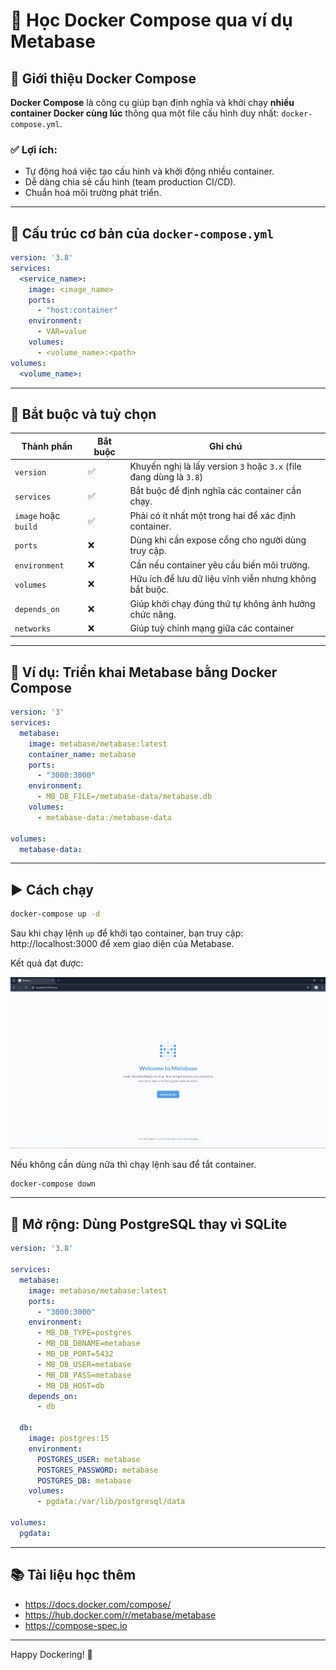 # 🐳 Học Docker Compose qua ví dụ Metabase

## 🚀 Giới thiệu Docker Compose

**Docker Compose** là công cụ giúp bạn định nghĩa và khởi chạy **nhiều container Docker cùng lúc** thông qua một file cấu hình duy nhất: `docker-compose.yml`.

### ✅ Lợi ích:
- Tự động hoá việc tạo cấu hình và khởi động nhiều container.
- Dễ dàng chia sẻ cấu hình (team production CI/CD).
- Chuẩn hoá môi trường phát triển.

---

## 📄 Cấu trúc cơ bản của `docker-compose.yml`

```yaml
version: '3.8'
services:
  <service_name>:
    image: <image_name>
    ports:
      - "host:container"
    environment:
      - VAR=value
    volumes:
      - <volume_name>:<path>
volumes:
  <volume_name>:
```

---

## 📌 Bắt buộc và tuỳ chọn

| Thành phần         | Bắt buộc | Ghi chú |
|--------------------|----------|--------|
| `version`          | ✅ | Khuyến nghị là lấy version `3` hoặc `3.x` (file đang dùng là `3.8`) |
| `services`         | ✅        | Bắt buộc để định nghĩa các container cần chạy. |
| `image` hoặc `build` | ✅     | Phải có ít nhất một trong hai để xác định container. |
| `ports`            | ❌        | Dùng khi cần expose cổng cho người dùng truy cập. |
| `environment`      | ❌        | Cần nếu container yêu cầu biến môi trường. |
| `volumes`          | ❌        | Hữu ích để lưu dữ liệu vĩnh viễn nhưng không bắt buộc. |
| `depends_on`       | ❌        | Giúp khởi chạy đúng thứ tự không ảnh hưởng chức năng. |
| `networks`       | ❌        | Giúp tuỳ chỉnh mạng giữa các container |
---

## 🧪 Ví dụ: Triển khai Metabase bằng Docker Compose

```yaml
version: '3'
services:
  metabase:
    image: metabase/metabase:latest
    container_name: metabase
    ports:
      - "3000:3000"
    environment:
      - MB_DB_FILE=/metabase-data/metabase.db
    volumes:
      - metabase-data:/metabase-data

volumes:
  metabase-data:
```

---

## ▶️ Cách chạy

```bash
docker-compose up -d
```


Sau khi chạy lệnh `up` để khởi tạo container, bạn truy cập: http://localhost:3000 để xem giao diện của Metabase. 

Kết quả đạt được:

<img src='images/metabase-ui.png' width=800>

Nếu không cần dùng nữa thì chạy lệnh sau để tắt container.

```bash
docker-compose down
```

---

## 🎁 Mở rộng: Dùng PostgreSQL thay vì SQLite

```yaml
version: '3.8'

services:
  metabase:
    image: metabase/metabase:latest
    ports:
      - "3000:3000"
    environment:
      - MB_DB_TYPE=postgres
      - MB_DB_DBNAME=metabase
      - MB_DB_PORT=5432
      - MB_DB_USER=metabase
      - MB_DB_PASS=metabase
      - MB_DB_HOST=db
    depends_on:
      - db

  db:
    image: postgres:15
    environment:
      POSTGRES_USER: metabase
      POSTGRES_PASSWORD: metabase
      POSTGRES_DB: metabase
    volumes:
      - pgdata:/var/lib/postgresql/data

volumes:
  pgdata:
```

---

## 📚 Tài liệu học thêm
- https://docs.docker.com/compose/
- https://hub.docker.com/r/metabase/metabase
- https://compose-spec.io

---

Happy Dockering! 🐳